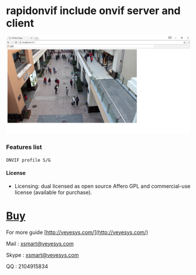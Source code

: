 # rapidonvif include onvif server and client #

![](https://raw.githubusercontent.com/xsmart/ve-img/master/h5stream/h5s.png)

### Features list ###
	ONVIF profile S/G

#### License ####
* Licensing: dual licensed as open source Affero GPL and commercial-use license (available for purchase).


# [Buy](http://veyesys.com/index.html#license) #


For more guide
[http://veyesys.com/](http://veyesys.com/)

Mail  : [xsmart@veyesys.com](xsmart@veyesys.com)

Skype : xsmart@veyesys.com

QQ    : 2104915834

